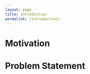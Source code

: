 ```yaml
---
layout: page
title: Introduction
permalink: /introduction/
---
```


# Motivation


# Problem Statement
